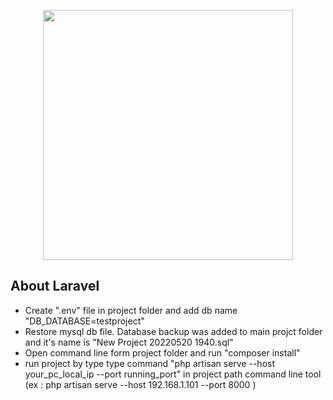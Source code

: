 <p align="center"><a href="https://laravel.com" target="_blank"><img src="https://raw.githubusercontent.com/laravel/art/master/logo-lockup/5%20SVG/2%20CMYK/1%20Full%20Color/laravel-logolockup-cmyk-red.svg" width="400"></a></p>


## About Laravel

- Create ".env" file in project folder and add db name "DB_DATABASE=testproject" 
- Restore mysql db file. Database backup was added to main projct folder and it's name is "New Project 20220520 1940.sql"
- Open command line form project folder and run "composer install" 
- run project by type type command "php artisan serve --host your_pc_local_ip --port running_port" in project path command line tool
(ex : php artisan serve --host  192.168.1.101 --port 8000 )
